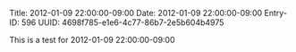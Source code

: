 Title: 2012-01-09 22:00:00-09:00
Date: 2012-01-09 22:00:00-09:00
Entry-ID: 596
UUID: 4698f785-e1e6-4c77-86b7-2e5b604b4975

This is a test for 2012-01-09 22:00:00-09:00
